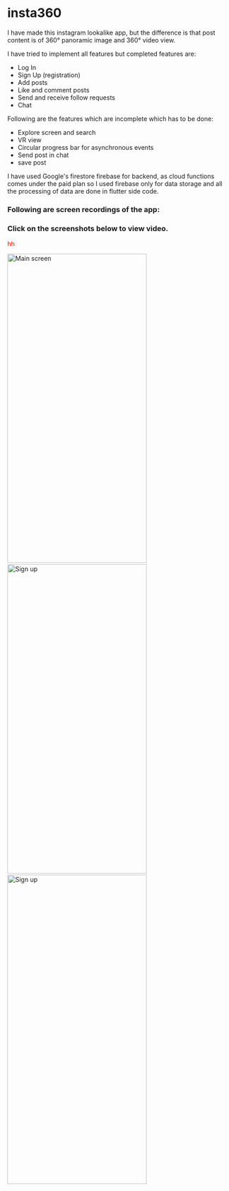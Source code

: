 # insta360

I have made this instagram lookalike app, but the difference is that post content is of 360° panoramic image and 360° video view.

I have tried to implement all features but completed features are:
- Log In
- Sign Up (registration)
- Add posts
- Like and comment posts
- Send and receive follow requests
- Chat


Following are the features which are incomplete which has to be done:
- Explore screen and search
- VR view
- Circular progress bar for asynchronous events
- Send post in chat
- save post

I have used Google's firestore firebase for backend, as cloud functions comes under the paid plan so I used firebase only for data storage and all the processing of data are done in flutter side code.

### Following are screen recordings of the app:
### Click on the screenshots below to view video.
<p style="color: red">hh</p>




[<img src="https://firebasestorage.googleapis.com/v0/b/ig360-9e6bc.appspot.com/o/github%2FInsta360%2FMain%20screen.png?alt=media&token=11c23010-f39c-4fc0-b86b-ff0a321650c5&_gl=1*adfl11*_ga*MTcwMDE5Nzc1NC4xNjczNzc5OTQ0*_ga_CW55HF8NVT*MTY5OTM5MDUwMi4xMjIuMS4xNjk5MzkxMDg0LjU4LjAuMA...png" target="_blank" alt="Main screen" width="315" height="700">](https://drive.google.com/file/d/15bfuewx8UXMsQU_ShDvTW3nvPD4NX6lh/view?usp=sharing)&nbsp;&nbsp;
[<img src="https://firebasestorage.googleapis.com/v0/b/ig360-9e6bc.appspot.com/o/github%2FInsta360%2FSignup%20Screen.png?alt=media&token=ebc5f857-7b1f-48c8-a289-3b83edeca168&_gl=1*iex163*_ga*MTcwMDE5Nzc1NC4xNjczNzc5OTQ0*_ga_CW55HF8NVT*MTY5OTM5MDUwMi4xMjIuMS4xNjk5MzkxODU5LjYwLjAuMA...png" target="_blank" alt="Sign up" width="315" height="700">](https://drive.google.com/file/d/1lCKMyv16qIbwrrhO37yf6t5SF5lNZjH0/view?usp=sharing)&nbsp;&nbsp;
[<img src="https://firebasestorage.googleapis.com/v0/b/ig360-9e6bc.appspot.com/o/github%2FInsta360%2FChat%20screen.png?alt=media&token=b8c5bc80-437c-4e4a-8a83-b5bb3f25741a&_gl=1*fb3g8j*_ga*MTcwMDE5Nzc1NC4xNjczNzc5OTQ0*_ga_CW55HF8NVT*MTY5OTM5MDUwMi4xMjIuMS4xNjk5MzkxOTc5LjYwLjAuMA...png" target="_blank" alt="Sign up" width="315" height="700">](https://drive.google.com/file/d/1bk86oNu-Ue9mGDl8Zn54IxdK7FZT7JP5/view?usp=sharing)
